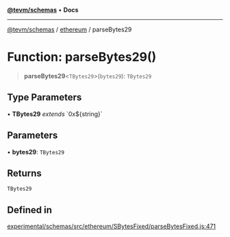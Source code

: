 [**@tevm/schemas**](../../README.md) • **Docs**

***

[@tevm/schemas](../../modules.md) / [ethereum](../README.md) / parseBytes29

# Function: parseBytes29()

> **parseBytes29**\<`TBytes29`\>(`bytes29`): `TBytes29`

## Type Parameters

• **TBytes29** *extends* \`0x$\{string\}\`

## Parameters

• **bytes29**: `TBytes29`

## Returns

`TBytes29`

## Defined in

[experimental/schemas/src/ethereum/SBytesFixed/parseBytesFixed.js:471](https://github.com/qbzzt/tevm-monorepo/blob/main/experimental/schemas/src/ethereum/SBytesFixed/parseBytesFixed.js#L471)
